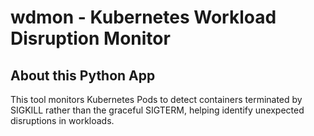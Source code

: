 # wdmon - Kubernetes Workload Disruption Monitor

## About this Python App
This tool monitors Kubernetes Pods to detect containers terminated by SIGKILL rather than the graceful SIGTERM, helping identify unexpected disruptions in workloads.
